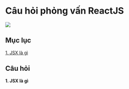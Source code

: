 # Câu hỏi phỏng vấn ReactJS

<img src="https://ms314006.github.io/static/b7a8f321b0bbc07ca9b9d22a7a505ed5/97b31/React.jpg"/>


## Mục lục

<a href="#JSX">1. JSX là gì</a>

## Câu hỏi
<b id="JSX">1. JSX là gì</b>
  

